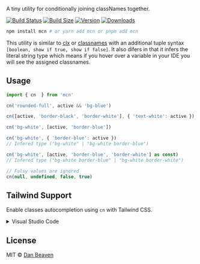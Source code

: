 A tiny utility for conditionally joining classNames together.

[![Build Status](https://img.shields.io/github/actions/workflow/status/Pingid/mcn/test.yml?branch=main&style=flat&colorA=000000&colorB=000000)](https://github.com/Pingid/mcn/actions?query=workflow:Test)
[![Build Size](https://img.shields.io/bundlephobia/minzip/mcn?label=bundle%20size&style=flat&colorA=000000&colorB=000000)](https://bundlephobia.com/result?p=mcn)
[![Version](https://img.shields.io/npm/v/mcn?style=flat&colorA=000000&colorB=000000)](https://www.npmjs.com/package/mcn)
[![Downloads](https://img.shields.io/npm/dt/mcn.svg?style=flat&colorA=000000&colorB=000000)](https://www.npmjs.com/package/mcn)

```bash
npm install mcn # or yarn add mcn or pnpm add mcn
```
This utility is similar to [clx](https://github.com/lukeed/clsx) or [classnames](https://github.com/JedWatson/classnames) with an additional tuple syntax `[boolean, show if true, show if false]`. It also difers in that it infers the literal string type which means if you hover over a variable in your IDE you will see the assigned classnames.

## Usage
```typescript
import { cn  } from 'mcn'

cn('rounded-full', active && 'bg-blue')

cn([active, 'border-black', 'border-white'], { 'text-white': active })

cn('bg-white', [active, 'border-blue'])

cn('bg-white', { 'border-blue': active })
// Infered type ("bg-white" | "bg-white border-blue")

cn('bg-white', [active, 'border-blue', 'border-white'] as const)
// Infered type ("bg-white border-blue" | "bg-white border-white")

// Falsy values are ignored
cn(null, undefined, false, true)
```

## Tailwind Support

Enable classes autocompletion using `cn` with Tailwind CSS.
<details>

<summary>
  Visual Studio Code
</summary>

1. [Install the "Tailwind CSS IntelliSense" Visual Studio Code extension](https://marketplace.visualstudio.com/items?itemName=bradlc.vscode-tailwindcss)

2. Add the following to your [`settings.json`](https://code.visualstudio.com/docs/getstarted/settings):

  ```json
   {
    "tailwindCSS.experimental.classRegex": [
      ["cn\\(([^)]*)\\)", "(?:'|\"|`)([^']*)(?:'|\"|`)"]
    ]
   }
  ```
</details>

## License
MIT © [Dan Beaven](https://github.com/Pingid)